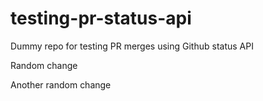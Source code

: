 # testing-pr-status-api
Dummy repo for testing PR merges using Github status API


Random change

Another random change
